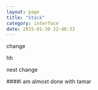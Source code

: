 ```yaml
---
layout: page
title: "Stack"
category: interface
date: 2015-01-30 22:46:33
---
```



change

hh

nest change

####i am almost done
with tamar

